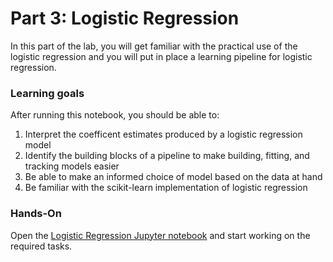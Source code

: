 # Part 3: Logistic Regression

In this part of the lab, you will get familiar with the practical use of the logistic regression and you will put in place a learning pipeline for logistic regression. 

### Learning goals

After running this notebook, you should be able to:

1. Interpret the coefficent estimates produced by a logistic regression model
2. Identify the building blocks of a pipeline to make building, fitting, and tracking models easier
3. Be able to make an informed choice of model based on the data at hand
4. Be familiar with the scikit-learn implementation of logistic regression

### Hands-On
Open the [Logistic Regression Jupyter notebook](./logistic.ipynb) and start working on the required tasks.